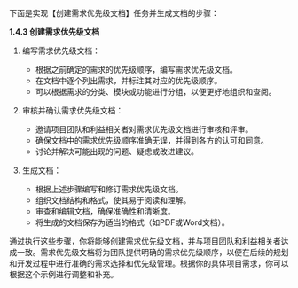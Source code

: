 下面是实现【创建需求优先级文档】任务并生成文档的步骤：

**1.4.3 创建需求优先级文档**

1. 编写需求优先级文档：

   - 根据之前确定的需求的优先级顺序，编写需求优先级文档。
   - 在文档中逐个列出需求，并标注其对应的优先级顺序。
   - 可以根据需求的分类、模块或功能进行分组，以便更好地组织和查阅。

2. 审核并确认需求优先级文档：

   - 邀请项目团队和利益相关者对需求优先级文档进行审核和评审。
   - 确保文档中的需求优先级顺序准确无误，并得到各方的认可和同意。
   - 讨论并解决可能出现的问题、疑虑或改进建议。

3. 生成文档：

   - 根据上述步骤编写和修订需求优先级文档。
   - 组织文档结构和格式，使其易于阅读和理解。
   - 审查和编辑文档，确保准确性和清晰度。
   - 将生成的文档保存为适当的格式（如PDF或Word文档）。

通过执行这些步骤，你将能够创建需求优先级文档，并与项目团队和利益相关者达成一致。需求优先级文档将为团队提供明确的需求优先级顺序，以便在后续的规划和开发过程中进行准确的需求选择和优先级管理。根据你的具体项目需求，你可以根据这个示例进行调整和补充。
